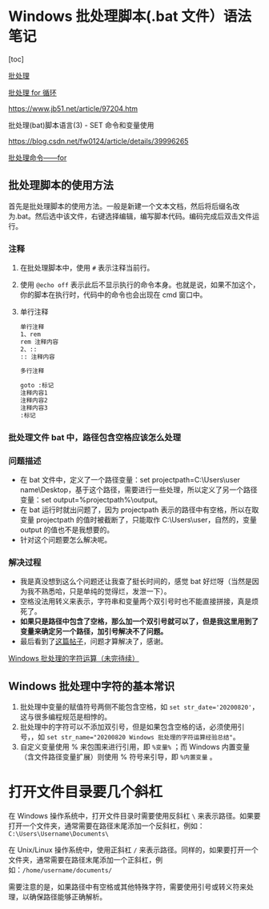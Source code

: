 # Windows 批处理脚本(.bat 文件）语法笔记

[toc]

[批处理](https://blog.csdn.net/weixin_44627151/article/details/113728735?utm_medium=distribute.pc_relevant.none-task-blog-2~default~baidujs_baidulandingword~default-4-113728735-blog-124805612.235^v43^pc_blog_bottom_relevance_base4&spm=1001.2101.3001.4242.3&utm_relevant_index=5)

[批处理 for 循环](https://blog.csdn.net/bigbear00007/article/details/105759830)

https://www.jb51.net/article/97204.htm

批处理(bat)脚本语言(3) - SET 命令和变量使用

https://blog.csdn.net/fw0124/article/details/39996265

[批处理命令——for](https://www.cnblogs.com/Braveliu/p/5081087.html)

## 批处理脚本的使用方法

首先是批处理脚本的使用方法。一般是新建一个文本文档，然后将后缀名改为.bat。然后选中该文件，右键选择编辑，编写脚本代码。编码完成后双击文件运行。

### 注释

1. 在批处理脚本中，使用 `#` 表示注释当前行。

2. 使用 `@echo off` 表示此后不显示执行的命令本身。也就是说，如果不加这个，你的脚本在执行时，代码中的命令也会出现在 cmd 窗口中。

3. 单行注释

   ```bash
   单行注释
   1、rem
   rem 注释内容
   2、::
   :: 注释内容

   多行注释

   goto :标记
   注释内容1
   注释内容2
   注释内容3
   :标记
   ```

### 批处理文件 bat 中，路径包含空格应该怎么处理

### 问题描述

- 在 bat 文件中，定义了一个路径变量：set projectpath=C:\Users\user name\Desktop，基于这个路径，需要进行一些处理，所以定义了另一个路径变量：set output=%projectpath%\output。
- 在 bat 运行时就出问题了，因为 projectpath 表示的路径中有空格，所以在取变量 projectpath 的值时被截断了，只能取作 C:\Users\user，自然的，变量 output 的值也不是我想要的。
- 针对这个问题要怎么解决呢。

### 解决过程

- 我是真没想到这么个问题还让我查了挺长时间的，感觉 bat 好烂呀（当然是因为我不熟悉哈，只是单纯的觉得烂，发泄一下）。
- 空格没法用转义来表示，字符串和变量两个双引号时也不能直接拼接，真是烦死了。
- **如果只是路径中包含了空格，那么加一个双引号就可以了，但是我这里用到了变量来确定另一个路径，加引号解决不了问题。**
- 最后看到了[这篇帖子](https://www.cnblogs.com/Onlyou/p/4357522.html)，问题才算解决了，感谢。


[Windows 批处理的字符运算（未完待续）](https://faradays-studio.gitee.io/202008200927/)

## Windows 批处理中字符的基本常识

1. 批处理中变量的赋值符号两侧不能包含空格，如 `set str_date='20200820'`，这与很多编程规范是相悖的。
2. 批处理中的字符可以不添加双引号，但是如果包含空格的话，必须使用引号，，如 `set str_name="20200820 Windows 批处理的字符运算经验总结"`。
3. 自定义变量使用 % 来包围来进行引用，即 `%变量%` ；而 Windows 内置变量（含文件路径变量扩展）则使用 % 符号来引导，即 `%内置变量` 。

# 打开文件目录要几个斜杠

在 Windows 操作系统中，打开文件目录时需要使用反斜杠 `\` 来表示路径。如果要打开一个文件夹，通常需要在路径末尾添加一个反斜杠，例如：`C:\Users\Username\Documents\`

在 Unix/Linux 操作系统中，使用正斜杠 `/` 来表示路径。同样的，如果要打开一个文件夹，通常需要在路径末尾添加一个正斜杠，例如：`/home/username/documents/`

需要注意的是，如果路径中有空格或其他特殊字符，需要使用引号或转义符来处理，以确保路径能够正确解析。
